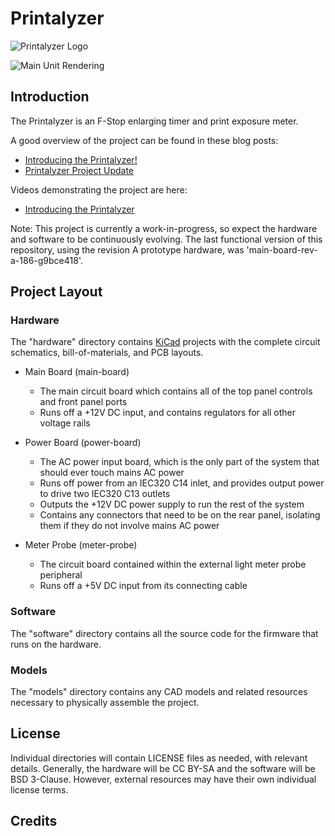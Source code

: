 # Printalyzer

![Printalyzer Logo](https://github.com/dkonigsberg/printalyzer/blob/master/docs/images/printalyzer-logo.png?raw=true)

![Main Unit Rendering](https://github.com/dkonigsberg/printalyzer/blob/master/docs/images/main-unit-rendering.png?raw=true)

## Introduction

The Printalyzer is an F-Stop enlarging timer and print exposure meter.

A good overview of the project can be found in these blog posts:
* [Introducing the Printalyzer!](https://hecgeek.blogspot.com/2020/11/introducing-printalyzer.html)
* [Printalyzer Project Update](https://hecgeek.blogspot.com/2020/12/printalyzer-project-update.html)

Videos demonstrating the project are here:
* [Introducing the Printalyzer](https://youtu.be/2FPqqqVILP8)

Note: This project is currently a work-in-progress, so expect the hardware and software to be continuously evolving.  The last functional version of this repository, using the revision A prototype hardware, was
'main-board-rev-a-186-g9bce418'.

## Project Layout

### Hardware
The "hardware" directory contains [KiCad](https://www.kicad.org/) projects
with the complete circuit schematics, bill-of-materials, and
PCB layouts.

* Main Board (main-board)
  * The main circuit board which contains all of the top panel controls and front panel ports
  * Runs off a +12V DC input, and contains regulators for all other voltage rails

* Power Board (power-board)
  * The AC power input board, which is the only part of the system that should ever touch mains AC power
  * Runs off power from an IEC320 C14 inlet, and provides output power to drive two IEC320 C13 outlets
  * Outputs the +12V DC power supply to run the rest of the system
  * Contains any connectors that need to be on the rear panel, isolating them if they do not involve mains AC power

* Meter Probe (meter-probe)
  * The circuit board contained within the external light meter probe peripheral
  * Runs off a +5V DC input from its connecting cable

### Software
The "software" directory contains all the source code for the firmware
that runs on the hardware.

### Models
The "models" directory contains any CAD models and related resources
necessary to physically assemble the project.

## License
Individual directories will contain LICENSE files as needed, with relevant
details. Generally, the hardware will be CC BY-SA and the software will be
BSD 3-Clause. However, external resources may have their own individual license terms.

## Credits

